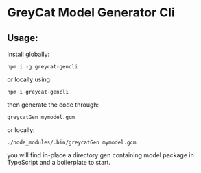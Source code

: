 # GreyCat Model Generator Cli

## Usage:

Install globally:
```
npm i -g greycat-gencli
```

or locally using:

```
npm i greycat-gencli
```

then generate the code through:

```
greycatGen mymodel.gcm
```

or locally:

```
./node_modules/.bin/greycatGen mymodel.gcm
```

you will find in-place a directory gen containing model package in TypeScript and a boilerplate to start.



